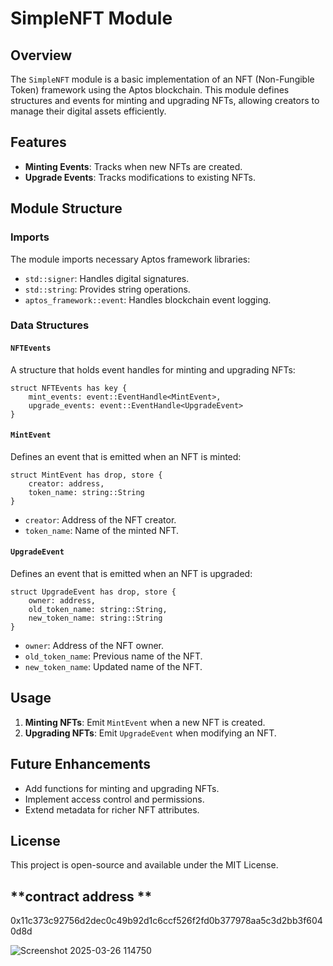 # SimpleNFT Module

## Overview
The `SimpleNFT` module is a basic implementation of an NFT (Non-Fungible Token) framework using the Aptos blockchain. This module defines structures and events for minting and upgrading NFTs, allowing creators to manage their digital assets efficiently.

## Features
- **Minting Events**: Tracks when new NFTs are created.
- **Upgrade Events**: Tracks modifications to existing NFTs.

## Module Structure
### Imports
The module imports necessary Aptos framework libraries:
- `std::signer`: Handles digital signatures.
- `std::string`: Provides string operations.
- `aptos_framework::event`: Handles blockchain event logging.

### Data Structures
#### `NFTEvents`
A structure that holds event handles for minting and upgrading NFTs:
```move
struct NFTEvents has key {
    mint_events: event::EventHandle<MintEvent>,
    upgrade_events: event::EventHandle<UpgradeEvent>
}
```

#### `MintEvent`
Defines an event that is emitted when an NFT is minted:
```move
struct MintEvent has drop, store {
    creator: address,
    token_name: string::String
}
```
- `creator`: Address of the NFT creator.
- `token_name`: Name of the minted NFT.

#### `UpgradeEvent`
Defines an event that is emitted when an NFT is upgraded:
```move
struct UpgradeEvent has drop, store {
    owner: address,
    old_token_name: string::String,
    new_token_name: string::String
}
```
- `owner`: Address of the NFT owner.
- `old_token_name`: Previous name of the NFT.
- `new_token_name`: Updated name of the NFT.

## Usage
1. **Minting NFTs**: Emit `MintEvent` when a new NFT is created.
2. **Upgrading NFTs**: Emit `UpgradeEvent` when modifying an NFT.

## Future Enhancements
- Add functions for minting and upgrading NFTs.
- Implement access control and permissions.
- Extend metadata for richer NFT attributes.

## License
This project is open-source and available under the MIT License.


## **contract address **
0x11c373c92756d2dec0c49b92d1c6ccf526f2fd0b377978aa5c3d2bb3f6040d8d

![Screenshot 2025-03-26 114750](https://github.com/user-attachments/assets/39200cd2-5cb1-4e58-8cb2-1a690dacf468)

